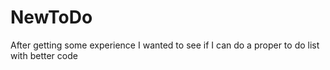 # NewToDo
After getting some experience I wanted to see if I can do a proper to do list with better code
